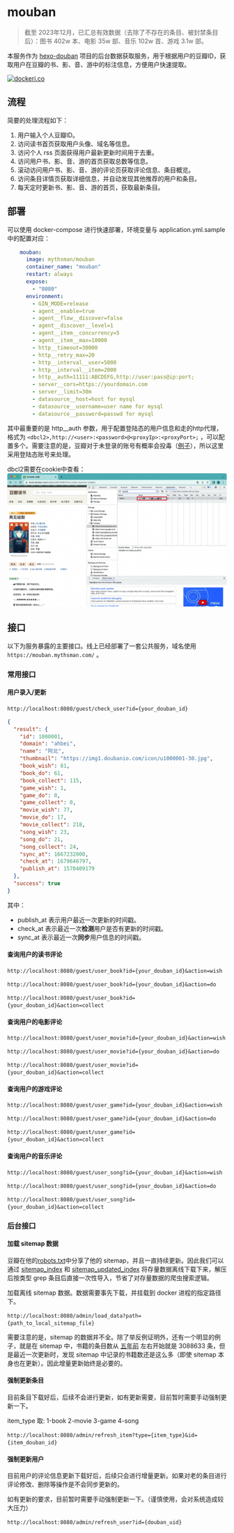 # mouban

> 截至 2023年12月，已汇总有效数据（去除了不存在的条目、被封禁条目后）：图书 402w 本、电影 35w 部、音乐 102w 首、游戏 3.1w 部。

本服务作为 [hexo-douban](https://github.com/mythsman/hexo-douban) 项目的后台数据获取服务，用于根据用户的豆瓣ID，获取用户在豆瓣的书、影、音、游中的标注信息，方便用户快速提取。

[![dockeri.co](https://dockerico.blankenship.io/image/mythsman/mouban)](https://hub.docker.com/r/mythsman/mouban)

## 流程

简要的处理流程如下：

1. 用户输入个人豆瓣ID。
2. 访问读书首页获取用户头像、域名等信息。
3. 访问个人 rss 页面获得用户最新更新时间用于去重。
4. 访问用户书、影、音、游的首页获取总数等信息。
5. 滚动访问用户书、影、音、游的评论页获取评论信息、条目概览。
6. 访问条目详情页获取详细信息，并自动发现其他推荐的用户和条目。
7. 每天定时更新书、影、音、游的首页，获取最新条目。

## 部署

可以使用 docker-compose 进行快速部署，环境变量与 application.yml.sample 中的配置对应：

```yaml
    mouban:
      image: mythsman/mouban
      container_name: "mouban"
      restart: always
      expose:
        - "8080"
      environment:
        - GIN_MODE=release
        - agent__enable=true
        - agent__flow__discover=false
        - agent__discover__level=1
        - agent__item__concurrency=5
        - agent__item__max=10000
        - http__timeout=30000
        - http__retry_max=20
        - http__interval__user=5000
        - http__interval__item=2000
        - http__auth=11111:ABCDEFG,http://user:pass@ip:port;
        - server__cors=https://yourdomain.com
        - server__limit=30m
        - datasource__host=host for mysql
        - datasource__username=user name for mysql
        - datasource__password=passwd for mysql
```

其中最重要的是 http__auth 参数，用于配置登陆态的用户信息和走的http代理，格式为 `<dbcl2>,http://<user>:<password>@<proxyIp>:<proxyPort>;`
，可以配置多个。需要注意的是，豆瓣对于未登录的账号有概率会投毒（[例子](https://movie.douban.com/subject/4881682/)），所以这里采用登陆态账号来处理。

dbcl2需要在cookie中查看：
![img.png](image/img.png)

## 接口

以下为服务暴露的主要接口。线上已经部署了一套公共服务，域名使用 `https://mouban.mythsman.com/` 。

### 常用接口

#### 用户录入/更新

`http://localhost:8080/guest/check_user?id={your_douban_id}`

```json
{
  "result": {
    "id": 1000001,
    "domain": "ahbei",
    "name": "阿北",
    "thumbnail": "https://img1.doubanio.com/icon/u1000001-30.jpg",
    "book_wish": 81,
    "book_do": 61,
    "book_collect": 115,
    "game_wish": 1,
    "game_do": 0,
    "game_collect": 0,
    "movie_wish": 77,
    "movie_do": 17,
    "movie_collect": 218,
    "song_wish": 23,
    "song_do": 21,
    "song_collect": 24,
    "sync_at": 1667232000,
    "check_at": 1679646797,
    "publish_at": 1570409179
  },
  "success": true
}
```

其中：

* publish_at 表示用户最近一次更新的时间戳。
* check_at 表示最近一次**检测**用户是否有更新的时间戳。
* sync_at 表示最近一次**同步**用户信息的时间戳。

#### 查询用户的读书评论

`http://localhost:8080/guest/user_book?id={your_douban_id}&action=wish`

`http://localhost:8080/guest/user_book?id={your_douban_id}&action=do`

`http://localhost:8080/guest/user_book?id={your_douban_id}&action=collect`

#### 查询用户的电影评论

`http://localhost:8080/guest/user_movie?id={your_douban_id}&action=wish`

`http://localhost:8080/guest/user_movie?id={your_douban_id}&action=do`

`http://localhost:8080/guest/user_movie?id={your_douban_id}&action=collect`

#### 查询用户的游戏评论

`http://localhost:8080/guest/user_game?id={your_douban_id}&action=wish`

`http://localhost:8080/guest/user_game?id={your_douban_id}&action=do`

`http://localhost:8080/guest/user_game?id={your_douban_id}&action=collect`

#### 查询用户的音乐评论

`http://localhost:8080/guest/user_song?id={your_douban_id}&action=wish`

`http://localhost:8080/guest/user_song?id={your_douban_id}&action=do`

`http://localhost:8080/guest/user_song?id={your_douban_id}&action=collect`

### 后台接口

#### 加载 sitemap 数据

豆瓣在他的[robots.txt](https://www.douban.com/robots.txt)中分享了他的
sitemap，并且一直持续更新。因此我们可以通过 [sitemap_index](https://www.douban.com/sitemap_index.xml)
和 [sitemap_updated_index](https://www.douban.com/sitemap_updated_index.xml) 将存量数据离线下载下来，解压后按类型 grep
条目后直接一次性导入，节省了对存量数据的爬虫搜索逻辑。

加载离线 sitemap 数据。数据需要事先下载，并挂载到 docker 进程的指定路径下。

`http://localhost:8080/admin/load_data?path={path_to_local_sitemap_file}`

需要注意的是，sitemap 的数据并不全。除了举反例证明外，还有一个明显的例子，就是在 sitemap
中，书籍的条目数从 [五年前](https://www.zhihu.com/question/19583157/answer/140028235) 左右开始就是 3088633 条，但是最近一次更新时，发现 sitemap
中记录的书籍数还是这么多（即使 sitemap 本身也在更新）。因此增量更新始终是必要的。

#### 强制更新条目

目前条目下载好后，后续不会进行更新，如有更新需要，目前暂时需要手动强制更新一下。

item_type 取: 1-book 2-movie 3-game 4-song

`http://localhost:8080/admin/refresh_item?type={item_type}&id={item_douban_id}`

#### 强制更新用户

目前用户的评论信息更新下载好后，后续只会进行增量更新。如果对老的条目进行评论修改、删除等操作是不会同步更新的。

如有更新的要求，目前暂时需要手动强制更新一下。（谨慎使用，会对系统造成较大压力）

`http://localhost:8080/admin/refresh_user?id={douban_uid}`
